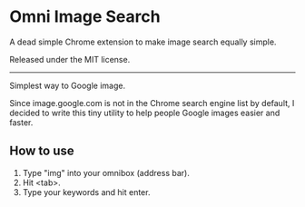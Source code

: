 Omni Image Search
====

A dead simple Chrome extension to make image search equally simple.

Released under the MIT license.


- - - - -


Simplest way to Google image.

Since image.google.com is not in the Chrome search engine list by default, I decided to write this tiny utility to help people Google images easier and faster.


How to use
----

1. Type "img" into your omnibox (address bar).
2. Hit \<tab\>.
3. Type your keywords and hit enter.